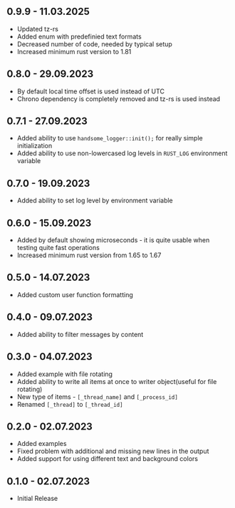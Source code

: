 ## 0.9.9 - 11.03.2025

- Updated tz-rs
- Added enum with predefinied text formats
- Decreased number of code, needed by typical setup
- Increased minimum rust version to 1.81

## 0.8.0 - 29.09.2023

- By default local time offset is used instead of UTC
- Chrono dependency is completely removed and tz-rs is used instead

## 0.7.1 - 27.09.2023

- Added ability to use `handsome_logger::init();` for really simple initialization
- Added ability to use non-lowercased log levels in `RUST_LOG` environment variable

## 0.7.0 - 19.09.2023

- Added ability to set log level by environment variable

## 0.6.0 - 15.09.2023

- Added by default showing microseconds - it is quite usable when testing quite fast operations
- Increased minimum rust version from 1.65 to 1.67

## 0.5.0 - 14.07.2023

- Added custom user function formatting

## 0.4.0 - 09.07.2023

- Added ability to filter messages by content

## 0.3.0 - 04.07.2023

- Added example with file rotating
- Added ability to write all items at once to writer object(useful for file rotating)
- New type of items - `[_thread_name]` and `[_process_id]`
- Renamed `[_thread]` to `[_thread_id]`

## 0.2.0 - 02.07.2023

- Added examples
- Fixed problem with additional and missing new lines in the output
- Added support for using different text and background colors

## 0.1.0 - 02.07.2023

- Initial Release
